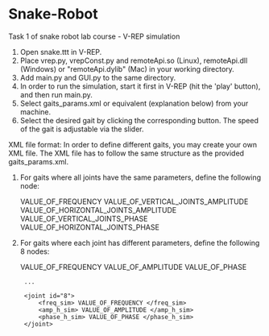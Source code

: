 # Snake-Robot
Task 1 of snake robot lab course - V-REP simulation


1. Open snake.ttt in V-REP.
2. Place vrep.py, vrepConst.py and remoteApi.so (Linux), remoteApi.dll (Windows) or "remoteApi.dylib" (Mac) in your working directory.
3. Add main.py and GUI.py to the same directory.
4. In order to run the simulation, start it first in V-REP (hit the 'play' button), and then run main.py.
5. Select gaits_params.xml or equivalent (explanation below) from your machine.
6. Select the desired gait by clicking the corresponding button. The speed of the gait is adjustable via the slider.


XML file format:
In order to define different gaits, you may create your own XML file. The XML file has to follow the same structure as 
the provided gaits_params.xml.
1. For gaits where all joints have the same parameters, define the following node:

	<gait id="NAME_OF_GAIT">
		<joint>
			<freq_sim> VALUE_OF_FREQUENCY </freq_sim>
			<amp_v_sim> VALUE_OF_VERTICAL_JOINTS_AMPLITUDE </amp_v_sim>
			<amp_h_sim> VALUE_OF_HORIZONTAL_JOINTS_AMPLITUDE </amp_h_sim>
			<phase_v_sim> VALUE_OF_VERTICAL_JOINTS_PHASE </phase_v_sim>
			<phase_h_sim> VALUE_OF_HORIZONTAL_JOINTS_PHASE </phase_h_sim>
		</joint>
	</gait>
	
2. For gaits where each joint has different parameters, define the following 8 nodes:

	<gait id="NAME_OF_GAIT">
		<joint id="1">
			<freq_sim> VALUE_OF_FREQUENCY </freq_sim>
			<amp_v_sim> VALUE_OF_AMPLITUDE </amp_v_sim>
			<phase_v_sim> VALUE_OF_PHASE </phase_v_sim>
		</joint>
		
		...
		
		<joint id="8">
			<freq_sim> VALUE_OF_FREQUENCY </freq_sim>
			<amp_h_sim> VALUE_OF_AMPLITUDE </amp_h_sim>
			<phase_h_sim> VALUE_OF_PHASE </phase_h_sim>
		</joint>
	</gait>
